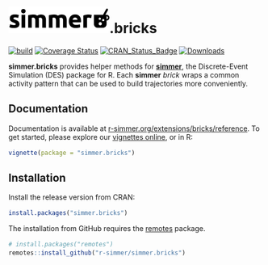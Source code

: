 # <img src="https://raw.githubusercontent.com/r-simmer/r-simmer.github.io/master/images/simmer-logo.png" alt="simmer" width="200" />.bricks

[![build](https://github.com/r-simmer/simmer.bricks/actions/workflows/build.yml/badge.svg)](https://github.com/r-simmer/simmer.bricks/actions/workflows/build.yml)
[![Coverage Status](https://codecov.io/gh/r-simmer/simmer.bricks/branch/master/graph/badge.svg)](https://codecov.io/gh/r-simmer/simmer.bricks)
[![CRAN\_Status\_Badge](https://www.r-pkg.org/badges/version/simmer.bricks)](https://cran.r-project.org/package=simmer.bricks)
[![Downloads](https://cranlogs.r-pkg.org/badges/simmer.bricks)](https://cran.rstudio.com/package=simmer.bricks)

**simmer.bricks** provides helper methods for [**simmer**](http://r-simmer.org), the Discrete-Event Simulation (DES) package for R. Each **simmer** *brick* wraps a common activity pattern that can be used to build trajectories more conveniently.

## Documentation

Documentation is available at [r-simmer.org/extensions/bricks/reference](http://r-simmer.org/extensions/bricks/reference). To get started, please explore our [vignettes online](http://r-simmer.org/extensions/bricks/articles/), or in R:

``` r
vignette(package = "simmer.bricks")
```

## Installation

Install the release version from CRAN:

``` r
install.packages("simmer.bricks")
```

The installation from GitHub requires the [remotes](https://cran.r-project.org/package=remotes) package.

``` r
# install.packages("remotes")
remotes::install_github("r-simmer/simmer.bricks")
```
